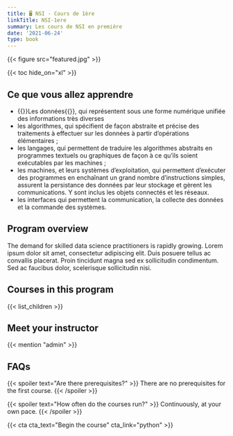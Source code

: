 ```yaml
---
title: 🖥️ NSI - Cours de 1ère
linkTitle: NSI-1ere
summary: Les cours de NSI en première
date: '2021-06-24'
type: book
---
```


{{< figure src="featured.jpg" >}}

{{< toc hide_on="xl" >}}

## Ce que vous allez apprendre

- {{<hl>}}Les données{{</hl>}}, qui représentent sous une forme numérique unifiée des informations très diverses
- les algorithmes, qui spécifient de façon abstraite et précise des traitements à effectuer sur les données à partir d’opérations élémentaires ;  
- les langages, qui permettent de traduire les algorithmes abstraits en programmes textuels ou graphiques de façon à ce qu’ils soient exécutables par les machines ; 
- les machines, et leurs systèmes d’exploitation, qui permettent d’exécuter des programmes en enchaînant un grand nombre d’instructions simples, assurent la persistance des données par leur stockage et gèrent les communications. Y sont inclus les objets connectés et les réseaux. 
- les interfaces qui permettent la communication, la collecte des données et la commande des systèmes. 


## Program overview

The demand for skilled data science practitioners is rapidly growing. Lorem ipsum dolor sit amet, consectetur adipiscing elit. Duis posuere tellus ac convallis placerat. Proin tincidunt magna sed ex sollicitudin condimentum. Sed ac faucibus dolor, scelerisque sollicitudin nisi.

## Courses in this program

{{< list_children >}}



## Meet your instructor

{{< mention "admin" >}}

## FAQs

{{< spoiler text="Are there prerequisites?" >}}
There are no prerequisites for the first course.
{{< /spoiler >}}

{{< spoiler text="How often do the courses run?" >}}
Continuously, at your own pace.
{{< /spoiler >}}

{{< cta cta_text="Begin the course" cta_link="python" >}}
